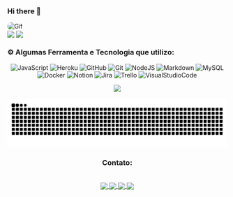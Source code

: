 ### Hi there 👋

<img align="leaft" alt="Gif" height="300" width="1090" style="border-radius:50px;"  src="https://camo.githubusercontent.com/5dc6ee33381917e41fc9c4951799268998f11a9b864399bf79a0842e4f9b194d/68747470733a2f2f692e696d6775722e636f6d2f315a76566b44632e676966">

<div>
   <img height="180em" src="https://github-readme-stats.vercel.app/api?username=JhonatanTech&show_icons=true&theme=radical&bg_color=203E61&border_color=E64CD1&icon_color=E64CD1&text_color=E64CD1&title_color=3FB8E6&&locale=pt-br&border_radius=20&hide_border=true" align="center">

   <img height="180em" src="https://github-readme-stats.vercel.app/api/top-langs/?username=JhonatanTech&layout=compact&bg_color=203E61&border_color=E64CD1&icon_color=E64CD1&text_color=E64CD1&title_color=3FB8E6&locale=pt-br&border_radius=20&hide_border=true" align="center">
</div>

###  ⚙️ Algumas Ferramenta e Tecnologia que utilizo:     
<div align="center">

![JavaScript](https://img.shields.io/badge/javascript-%23323330.svg?style=for-the-badge&logo=javascript&logoColor=%23F7DF1E)
![Heroku](https://img.shields.io/badge/Heroku-430098?style=for-the-badge&logo=heroku&logoColor=white)
![GitHub](https://img.shields.io/badge/GitHub-100000?style=for-the-badge&logo=github&logoColor=white)
![Git](https://img.shields.io/badge/GIT-E44C30?style=for-the-badge&logo=git&logoColor=white)
![NodeJS](https://img.shields.io/badge/node.js-6DA55F?style=for-the-badge&logo=node.js&logoColor=white) 
![Markdown](https://img.shields.io/badge/markdown-%23000000.svg?style=for-the-badge&logo=markdown&logoColor=white)
![MySQL](https://img.shields.io/badge/mysql-%2300f.svg?style=for-the-badge&logo=mysql&logoColor=white)
![Docker](https://img.shields.io/badge/docker-%230db7ed.svg?style=for-the-badge&logo=docker&logoColor=white) 
![Notion](https://img.shields.io/badge/Notion-%23000000.svg?style=for-the-badge&logo=notion&logoColor=white) 
![Jira](https://img.shields.io/badge/jira-%230A0FFF.svg?style=for-the-badge&logo=jira&logoColor=white) 
![Trello](https://img.shields.io/badge/Trello-%23026AA7.svg?style=for-the-badge&logo=Trello&logoColor=white) 
![VisualStudioCode](https://img.shields.io/badge/Visual_Studio_Code-0078D4?style=for-the-badge&logo=visual%20studio%20code&logoColor=white) 

<img src="https://media.giphy.com/media/0TtX2qqpxp3pIafzio/giphy.gif" width="80"> 

![Snake animation](https://github.com/JhonatanTech/JhonatanTech/blob/output/github-contribution-grid-snake.svg)

### Contato:
<br>
<a href="https://www.linkedin.com/in/jhonatantech/">
<img src="https://cdn.jsdelivr.net/gh/devicons/devicon/icons/linkedin/linkedin-original.svg" align="center" height="100">
</a>

<a href="https://www.figma.com/@jhonatantech">
<img src="https://cdn.jsdelivr.net/gh/devicons/devicon/icons/figma/figma-original.svg" align="center" height="100">
</a>

<a href="https://api.whatsapp.com/send?phone=5511948410992">
<img src="https://cdn.icon-icons.com/icons2/1826/PNG/128/4202050chatlogosocialsocialmediawhatsapp-115638_115663.png" align="center" height="100">
</a>

<a href="https://jhonatantech.github.io/site/">
<img src="https://cdn.jsdelivr.net/gh/devicons/devicon/icons/ie10/ie10-original.svg" align="center" height="100">
</a>

   
   </div>
